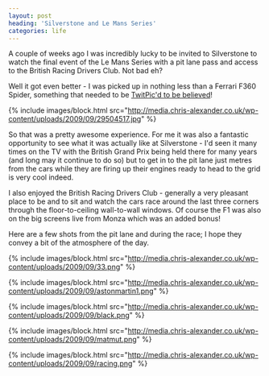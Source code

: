 ```yaml
---
layout: post
heading: 'Silverstone and Le Mans Series'
categories: life
---
```


A couple of weeks ago I was incredibly lucky to be invited to Silverstone to watch the final event of the Le Mans Series with a pit lane pass and access to the British Racing Drivers Club. Not bad eh?

Well it got even better - I was picked up in nothing less than a Ferrari F360 Spider, something that needed to be [TwitPic'd to be believed](http://twitpic.com/hkdtx)!

{% include images/block.html src="http://media.chris-alexander.co.uk/wp-content/uploads/2009/09/29504517.jpg" %}

So that was a pretty awesome experience. For me it was also a fantastic opportunity to see what it was actually like at Silverstone - I'd seen it many times on the TV with the British Grand Prix being held there for many years (and long may it continue to do so) but to get in to the pit lane just metres from the cars while they are firing up their engines ready to head to the grid is very cool indeed.

I also enjoyed the British Racing Drivers Club - generally a very pleasant place to be and to sit and watch the cars race around the last three corners through the floor-to-ceiling wall-to-wall windows. Of course the F1 was also on the big screens live from Monza which was an added bonus!

Here are a few shots from the pit lane and during the race; I hope they convey a bit of the atmosphere of the day.

{% include images/block.html src="http://media.chris-alexander.co.uk/wp-content/uploads/2009/09/33.png" %}

{% include images/block.html src="http://media.chris-alexander.co.uk/wp-content/uploads/2009/09/astonmartin1.png" %}

{% include images/block.html src="http://media.chris-alexander.co.uk/wp-content/uploads/2009/09/black.png" %}

{% include images/block.html src="http://media.chris-alexander.co.uk/wp-content/uploads/2009/09/matmut.png" %}

{% include images/block.html src="http://media.chris-alexander.co.uk/wp-content/uploads/2009/09/racing.png" %}